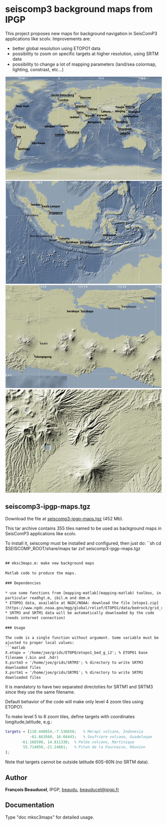 # seiscomp3 background maps from IPGP

This project proposes new maps for background navigation in SeisComP3 applications like scolv. Improvements are:
* better global resolution using ETOPO1 data
* possibility to zoom on specific targets at higher resolution, using SRTM data
* possibility to change a lot of mapping parameters (land/sea colormap, lighting, constrast, etc...)

![](mksc3maps_screenshot_level0.png)
![](mksc3maps_screenshot_level3.png)
![](mksc3maps_screenshot_level5.png)
![](mksc3maps_screenshot_level8.png)

## seiscomp3-ipgp-maps.tgz

Download the file at [seiscomp3-ipgp-maps.tgz](www.ipgp.fr/~beaudu/download/seiscomp3-ipgp-maps.tgz)  (452 Mb).

This tar archive contains 355 tiles named to be used as background maps in SeisComP3 applications like scolv.

To install it, seiscomp must be installed and configured, then just do:
``sh
cd $SEISCOMP_ROOT/share/maps
tar zxf seiscomp3-ipgp-maps.tgz
```

## mksc3maps.m: make new background maps

Matlab code to produce the maps.

### Dependencies

* use some functions from [mapping-matlab](mapping-matlab) toolbox, in particular readhgt.m, ibil.m and dem.m
* ETOPO1 data, available at NGDC/NOAA: download the file [etopo1.zip](https://www.ngdc.noaa.gov/mgg/global/relief/ETOPO1/data/bedrock/grid_registered/binary/etopo1_bed_g_i2.zip)
* SRTM3 and SRTM1 data will be automatically downloaded by the code (needs internet connection)

### Usage

The code is a single function without argument. Some variable must be ajusted to proper local values:
```matlab
X.etopo = '/home/joe/grids/ETOPO/etopo1_bed_g_i2'; % ETOPO1 base filename (.bin and .hdr) 
X.psrtm3 = '/home/joe/grids/SRTM3'; % directory to write SRTM3 downloaded files
X.psrtm1 = '/home/joe/grids/SRTM1'; % directory to write SRTM1 downloaded files
```
It is mandatory to have two separated directoties for SRTM1 and SRTM3 since they use the same filename.

Default behavior of the code will make only level 4 zoom tiles using ETOPO1.

To make level 5 to 8 zoom tiles, define targets with coordinates longitude,latitude, e.g.:
```matlab
targets = [110.448654,-7.536658;   % Merapi volcano, Indonesia
           -61.663560, 16.04443;   % Soufrière volcano, Guadeloupe
	   -61.168500, 14.811330;  % Pelée volcano, Martinique
	    55.714050,-21.24861;   % Piton de la Fournaise, Réunion
];
```
Note that targets cannot be outside latitude 60S-60N (no SRTM data).

## Author
**François Beauducel**, IPGP, [beaudu](https://github.com/beaudu), beauducel@ipgp.fr 

## Documentation
Type "doc mksc3maps" for detailed usage.
